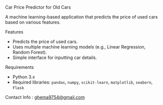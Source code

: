 Car Price Predictor for Old Cars

A machine learning-based application that predicts the price of used cars based on various features.

Features
- Predicts the price of used cars.
- Uses multiple machine learning models (e.g., Linear Regression, Random Forest).
- Simple interface for inputting car details.

Requirements
- Python 3.x
- Required libraries: `pandas`, `numpy`, `scikit-learn`, `matplotlib`, `seaborn`, `Flask`

Contact Info : ghema9754@gmail.com

